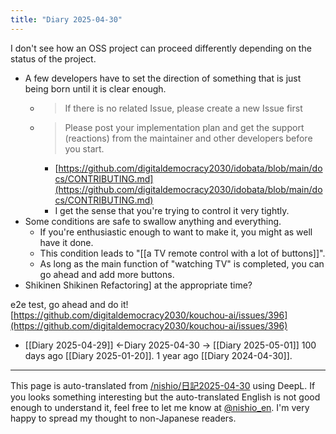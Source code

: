 ```yaml
---
title: "Diary 2025-04-30"
---
```



I don't see how an OSS project can proceed differently depending on the status of the project.
- A few developers have to set the direction of something that is just being born until it is clear enough.
    - > If there is no related Issue, please create a new Issue first
    - >  Please post your implementation plan and get the support (reactions) from the maintainer and other developers before you start.
        - [https://github.com/digitaldemocracy2030/idobata/blob/main/docs/CONTRIBUTING.md](https://github.com/digitaldemocracy2030/idobata/blob/main/docs/CONTRIBUTING.md)
        - I get the sense that you're trying to control it very tightly.
- Some conditions are safe to swallow anything and everything.
    - If you're enthusiastic enough to want to make it, you might as well have it done.
    - This condition leads to "[[a TV remote control with a lot of buttons]]".
    - As long as the main function of "watching TV" is completed, you can go ahead and add more buttons.
- Shikinen Shikinen Refactoring] at the appropriate time?


e2e test, go ahead and do it!
[https://github.com/digitaldemocracy2030/kouchou-ai/issues/396](https://github.com/digitaldemocracy2030/kouchou-ai/issues/396)

- [[Diary 2025-04-29]] ←Diary 2025-04-30 → [[Diary 2025-05-01]]
100 days ago [[Diary 2025-01-20]].
1 year ago [[Diary 2024-04-30]].
---
This page is auto-translated from [/nishio/日記2025-04-30](https://scrapbox.io/nishio/日記2025-04-30) using DeepL. If you looks something interesting but the auto-translated English is not good enough to understand it, feel free to let me know at [@nishio_en](https://twitter.com/nishio_en). I'm very happy to spread my thought to non-Japanese readers.
